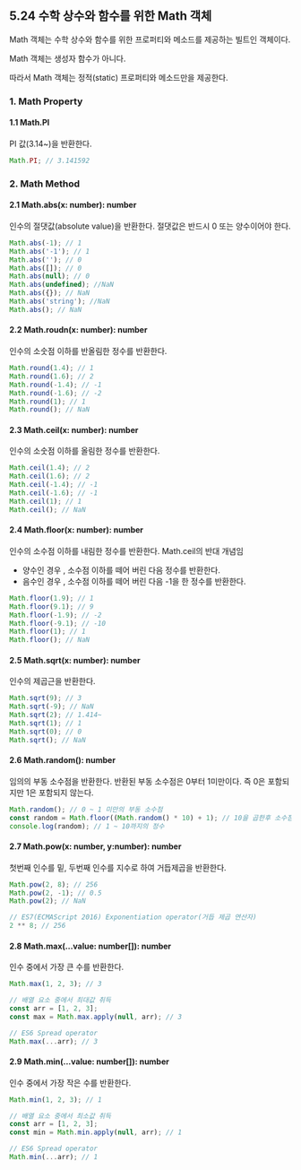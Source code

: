 ## 5.24 수학 상수와 함수를 위한 Math 객체 

Math 객체는 수학 상수와 함수를 위한 프로퍼티와 메소드를 제공하는 빌트인 객체이다. 

Math 객체는 생성자 함수가 아니다. 

따라서 Math 객체는 정적(static) 프로퍼티와 메소드만을 제공한다.



### 1. Math Property

#### 

#### 1.1 Math.PI

PI 값(3.14~)을 반환한다.

```javascript
Math.PI; // 3.141592 
```



### 2. Math Method



#### 2.1 Math.abs(x: number): number

인수의 절댓값(absolute value)을 반환한다. 절댓값은 반드시 0 또는 양수이어야 한다.

```javascript
Math.abs(-1); // 1
Math.abs('-1'); // 1
Math.abs(''); // 0
Math.abs([]); // 0
Math.abs(null); // 0
Math.abs(undefined); //NaN
Math.abs({}); // NaN
Math.abs('string'); //NaN
Math.abs(); // NaN
```



#### 2.2 Math.roudn(x: number): number

인수의 소숫점 이하를 반올림한 정수를 반환한다.

```javascript
Math.round(1.4); // 1
Math.round(1.6); // 2
Math.round(-1.4); // -1
Math.round(-1.6); // -2
Math.round(1); // 1
Math.round(); // NaN
```



#### 2.3 Math.ceil(x: number): number

인수의 소숫점 이하를 올림한 정수를 반환한다.

```javascript
Math.ceil(1.4); // 2
Math.ceil(1.6); // 2
Math.ceil(-1.4); // -1
Math.ceil(-1.6); // -1
Math.ceil(1); // 1
Math.ceil(); // NaN
```



#### 2.4 Math.floor(x: number): number

인수의 소수점 이하를 내림한 정수를 반환한다. Math.ceil의 반대 개념임

- 양수인 경우 , 소수점 이하를 떼어 버린 다음 정수를 반환한다.
- 음수인 경우 , 소수점 이하를 떼어 버린 다음 -1을 한 정수를 반환한다.



```javascript
Math.floor(1.9); // 1
Math.floor(9.1); // 9
Math.floor(-1.9); // -2
Math.floor(-9.1); // -10
Math.floor(1); // 1
Math.floor(); // NaN
```



#### 2.5 Math.sqrt(x: number): number

인수의 제곱근을 반환한다.

```javascript
Math.sqrt(9); // 3
Math.sqrt(-9); // NaN
Math.sqrt(2); // 1.414~
Math.sqrt(1); // 1
Math.sqrt(0); // 0
Math.sqrt(); // NaN
```



#### 2.6 Math.random(): number

임의의 부동 소수점을 반환한다. 반환된 부동 소수점은 0부터 1미만이다. 즉 0은 포함되지만 1은 포함되지 않는다.

```javascript
Math.random(); // 0 ~ 1 미만의 부동 소수점
const random = Math.floor((Math.random() * 10) + 1); // 10을 곱한후 소수점 떼어버림
console.log(random); // 1 ~ 10까지의 정수
```



#### 2.7 Math.pow(x: number, y:number): number

 첫번째 인수를 밑, 두번째 인수를 지수로 하여 거듭제곱을 반환한다.

```javascript
Math.pow(2, 8); // 256
Math.pow(2, -1); // 0.5
Math.pow(2); // NaN

// ES7(ECMAScript 2016) Exponentiation operator(거듭 제곱 연산자)
2 ** 8; // 256
```



#### 2.8 Math.max(...value: number[]): number

인수 중에서 가장 큰 수를 반환한다.

```javascript
Math.max(1, 2, 3); // 3

// 배열 요소 중에서 최대값 취득
const arr = [1, 2, 3];
const max = Math.max.apply(null, arr); // 3

// ES6 Spread operator
Math.max(...arr); // 3
```



#### 2.9 Math.min(...value: number[]): number

인수 중에서 가장 작은 수를 반환한다.

```javascript
Math.min(1, 2, 3); // 1

// 배열 요소 중에서 최소값 취득
const arr = [1, 2, 3];
const min = Math.min.apply(null, arr); // 1

// ES6 Spread operator
Math.min(...arr); // 1
```

